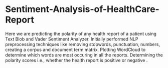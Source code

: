 # Sentiment-Analysis-of-HealthCare-Report

Here we are predicting the polarity of any health report of a patient using Text Blob and Vader Sentiment Analyzer.
Initially performed NLP preprocessing techniques like removing stopwords, punctuation, numbers, creating a corpus and document term matrix. 
Plotting WordCloud to determine which words are most occuring in all the reports. 
Determining the polarity scores i.e., whether the health report is positive or negative .
